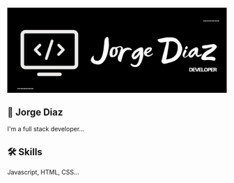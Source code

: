 ![Logo](https://github.com/jorgediaz11/jorgediaz11/blob/main/LogoJDiaz.png)

## 🚀 Jorge Diaz
I'm a full stack developer...

## 🛠 Skills
Javascript, HTML, CSS...
